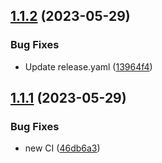 ## [1.1.2](https://github.com/apider-coding/mqtt-to-blynk-weather/compare/v1.1.1...v1.1.2) (2023-05-29)


### Bug Fixes

* Update release.yaml ([13964f4](https://github.com/apider-coding/mqtt-to-blynk-weather/commit/13964f4315ceff6b833ebf2728203c5077744a88))



## [1.1.1](https://github.com/apider-coding/mqtt-to-blynk-weather/compare/46db6a30e893714ad59f18eec535cb8691e67d00...v1.1.1) (2023-05-29)


### Bug Fixes

* new CI ([46db6a3](https://github.com/apider-coding/mqtt-to-blynk-weather/commit/46db6a30e893714ad59f18eec535cb8691e67d00))



